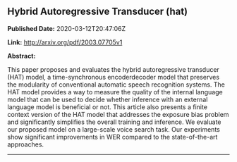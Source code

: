 ## Hybrid Autoregressive Transducer (hat)

**Published Date:** 2020-03-12T20:47:06Z

**Link:** http://arxiv.org/pdf/2003.07705v1

**Abstract:**

  This paper proposes and evaluates the hybrid autoregressive transducer (HAT)
model, a time-synchronous encoderdecoder model that preserves the modularity of
conventional automatic speech recognition systems. The HAT model provides a way
to measure the quality of the internal language model that can be used to
decide whether inference with an external language model is beneficial or not.
This article also presents a finite context version of the HAT model that
addresses the exposure bias problem and significantly simplifies the overall
training and inference. We evaluate our proposed model on a large-scale voice
search task. Our experiments show significant improvements in WER compared to
the state-of-the-art approaches.


---

